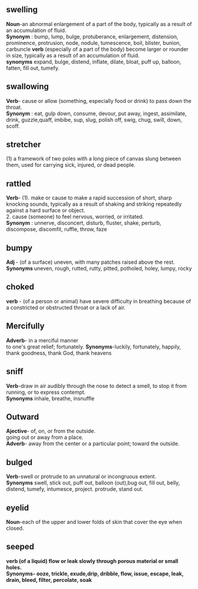 ## swelling
<b>Noun</b>-an abnormal enlargement of a part of the body, typically as a result of an accumulation of fluid.<br/>
<b>Synonym</b> : bump, lump, bulge, protuberance, enlargement, distension, prominence, protrusion, node, nodule, tumescence, boil, blister, bunion, carbuncle
<b>verb</b>
(especially of a part of the body) become larger or rounder in size, typically as a result of an accumulation of fluid.<br/>
<b>synonyms</b>
expand, bulge, distend, inflate, dilate, bloat, puff up, balloon, fatten, fill out, tumefy.

## swallowing
<b>Verb</b>- cause or allow (something, especially food or drink) to pass down the throat.<br/>
<b>Synonym</b> : eat, gulp down, consume, devour, put away, ingest, assimilate, drink, guzzle,quaff, imbibe, sup, slug, polish off, swig, chug, swill, down, scoff.

## stretcher
   (1) a framework of two poles with a long piece of canvas slung between them, used for carrying sick, injured, or dead people.<br/>
   
## rattled
<b>Verb</b>- (1). make or cause to make a rapid succession of short, sharp knocking sounds, typically as a result of shaking and striking repeatedly against a hard surface or object.<br/>
 2. cause (someone) to feel nervous, worried, or irritated.<br/>
 <b>Synonym</b> : unnerve, disconcert, disturb, fluster, shake, perturb, discompose, discomfit, ruffle, throw, faze
 
 ## bumpy
 <b> Adj </b>- (of a surface) uneven, with many patches raised above the rest.
 <b>Synonyms </b> uneven, rough, rutted, rutty, pitted, potholed, holey, lumpy, rocky

## choked
<b>verb</b> - (of a person or animal) have severe difficulty in breathing because of a constricted or obstructed throat or a lack of air.
## Mercifully
<b>Adverb</b>- in a merciful manner<br/>
              to one's great relief; fortunately.
 <b>Synonyms</b>-luckily, fortunately, happily, thank goodness, thank God, thank heavens
 
 ## sniff
 <b>Verb</b>-draw in air audibly through the nose to detect a smell, to stop it from running, or to express contempt.<br/>
 <b>Synonyms</b> inhale, breathe, insnuffle
 
 ## Outward
 <b>Ajective</b>- of, on, or from the outside.<br/>
               going out or away from a place.<br/>
 <b>Adverb</b>- away from the center or a particular point; toward the outside.
 
 ## bulged
 <b>Verb</b>-swell or protrude to an unnatural or incongruous extent.<br/>
 <b>Synonyms</b> swell, stick out, puff out, balloon (out),bug out, fill out, belly, distend, tumefy, intumesce, project. protrude, stand out.
 
 ## eyelid
 <b>Noun</b>-each of the upper and lower folds of skin that cover the eye when closed.
 
 ## seeped
 <b>verb<b/> (of a liquid) flow or leak slowly through porous material or small holes.<br/>
 <b>Synonyms</b>- ooze, trickle, exude,drip, dribble, flow, issue, escape, leak, drain, bleed, filter, percolate, soak
 
